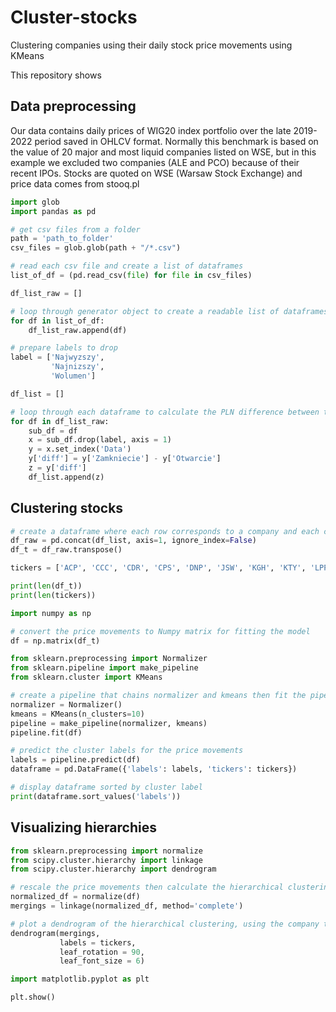 # Cluster-stocks
Clustering companies using their daily stock price movements using KMeans

This repository shows

## Data preprocessing
Our data contains daily prices of WIG20 index portfolio over the late 2019-2022 period saved in OHLCV format. Normally this benchmark is based on the value of 20 major and most liquid companies listed on WSE, but in this example we excluded two companies (ALE and PCO) because of their recent IPOs. Stocks are quoted on WSE (Warsaw Stock Exchange) and price data comes from stooq.pl

```python
import glob
import pandas as pd

# get csv files from a folder
path = 'path_to_folder'
csv_files = glob.glob(path + "/*.csv")

# read each csv file and create a list of dataframes
list_of_df = (pd.read_csv(file) for file in csv_files)

df_list_raw = []

# loop through generator object to create a readable list of dataframes 
for df in list_of_df:
    df_list_raw.append(df)

# prepare labels to drop
label = ['Najwyzszy',
         'Najnizszy',
         'Wolumen']

df_list = []

# loop through each dataframe to calculate the PLN difference between the closing and opening prices for each trading day
for df in df_list_raw:
    sub_df = df
    x = sub_df.drop(label, axis = 1)
    y = x.set_index('Data')
    y['diff'] = y['Zamkniecie'] - y['Otwarcie']
    z = y['diff']
    df_list.append(z)
```
## Clustering stocks

```python
# create a dataframe where each row corresponds to a company and each column corresponds to a trading day
df_raw = pd.concat(df_list, axis=1, ignore_index=False)
df_t = df_raw.transpose()

tickers = ['ACP', 'CCC', 'CDR', 'CPS', 'DNP', 'JSW', 'KGH', 'KTY', 'LPP', 'MBK', 'OPL', 'PEO', 'PGE', 'PGN', 'PKN', 'PKO', 'PZU', 'SPL']

print(len(df_t))
print(len(tickers))

import numpy as np

# convert the price movements to Numpy matrix for fitting the model
df = np.matrix(df_t)

from sklearn.preprocessing import Normalizer
from sklearn.pipeline import make_pipeline
from sklearn.cluster import KMeans

# create a pipeline that chains normalizer and kmeans then fit the pipeline to the df array
normalizer = Normalizer()
kmeans = KMeans(n_clusters=10)
pipeline = make_pipeline(normalizer, kmeans)
pipeline.fit(df)

# predict the cluster labels for the price movements
labels = pipeline.predict(df)
dataframe = pd.DataFrame({'labels': labels, 'tickers': tickers})

# display dataframe sorted by cluster label
print(dataframe.sort_values('labels'))
```
## Visualizing hierarchies

```python
from sklearn.preprocessing import normalize
from scipy.cluster.hierarchy import linkage
from scipy.cluster.hierarchy import dendrogram

# rescale the price movements then calculate the hierarchical clustering, using 'complete' linkage
normalized_df = normalize(df)
mergings = linkage(normalized_df, method='complete')

# plot a dendrogram of the hierarchical clustering, using the company tickers as the labels
dendrogram(mergings,
           labels = tickers,
           leaf_rotation = 90,
           leaf_font_size = 6)

import matplotlib.pyplot as plt

plt.show()
```
